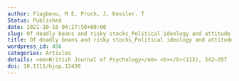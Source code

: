 ```yaml
---
author: Fiagbenu, M E, Proch, J, Kessler, T
Status: Published
date: 2021-10-16 04:27:50+00:00
slug: Of deadly beans and risky stocks_Political ideology and attitude formation via exploration depend on the nature of the attitude stimuli
title: Of deadly beans and risky stocks_Political ideology and attitude formation via exploration depend on the nature of the attitude stimuli
wordpress_id: 456
categories: Articles
details: <em>British Journal of Psychology</em> <b></b>(112), 342–357
doi: 10.1111/bjop.12430
---
```


